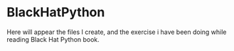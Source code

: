 # BlackHatPython
Here will appear the files I create, and the exercise i have been doing while reading Black Hat Python book.
